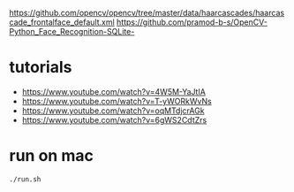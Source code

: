 https://github.com/opencv/opencv/tree/master/data/haarcascades/haarcascade_frontalface_default.xml
https://github.com/pramod-b-s/OpenCV-Python_Face_Recognition-SQLite-

# tutorials
- https://www.youtube.com/watch?v=4W5M-YaJtIA
- https://www.youtube.com/watch?v=T-yWORkWvNs
- https://www.youtube.com/watch?v=oqMTdjcrAGk
- https://www.youtube.com/watch?v=6gWS2CdtZrs

# run on mac
```
./run.sh
```
